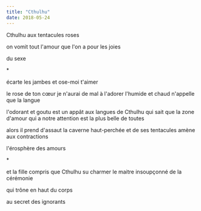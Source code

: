 ```yaml
---
title: "Cthulhu"
date: 2018-05-24
---
```


Cthulhu
aux tentacules roses

on vomit tout l'amour que l'on a
pour les joies

du sexe

\*

écarte les jambes et ose-moi t'aimer

le rose de ton cœur je n'aurai de mal à l'adorer
l'humide et chaud n'appelle que la langue

l'odorant et goutu est un appât aux langues de Cthulhu
qui sait que la zone d'amour qui a notre attention
est la plus belle de toutes

alors il prend d'assaut la caverne haut-perchée
et de ses tentacules amène aux contractions

l'érosphère des amours

\*

et la fille compris que Cthulhu su charmer
le maitre insoupçonné de la cérémonie

qui trône en haut du corps

au secret des ignorants
